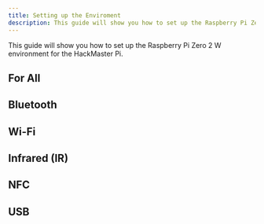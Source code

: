 ```yaml
---
title: Setting up the Enviroment
description: This guide will show you how to set up the Raspberry Pi Zero 2 W environment for the HackMaster Pi.
---
```


This guide will show you how to set up the Raspberry Pi Zero 2 W environment for the HackMaster Pi.

## For All

## Bluetooth

## Wi-Fi

## Infrared (IR)

## NFC

## USB